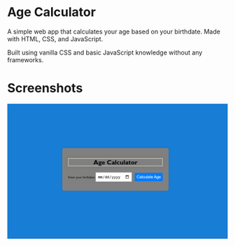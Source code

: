# Age Calculator

A simple web app that calculates your age based on your birthdate. Made with HTML, CSS, and JavaScript.

Built using vanilla CSS and basic JavaScript knowledge without any frameworks.

# Screenshots

![Screenshot of Age Calculator](./Screenshot.png)
